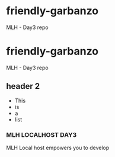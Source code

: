 # friendly-garbanzo
MLH - Day3 repo
# friendly-garbanzo
MLH - Day3 repo


## header 2
- This
- is
- a 
- list

### MLH LOCALHOST DAY3
 MLH Local host empowers you to develop